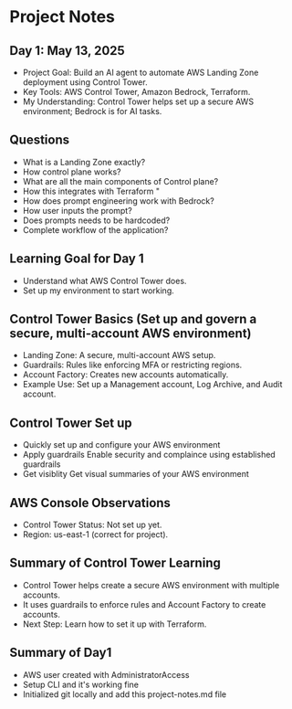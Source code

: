 # Project Notes
## Day 1: May 13, 2025
- Project Goal: Build an AI agent to automate AWS Landing Zone deployment using Control Tower.
- Key Tools: AWS Control Tower, Amazon Bedrock, Terraform.
- My Understanding: Control Tower helps set up a secure AWS environment; Bedrock is for AI tasks.

## Questions
- What is a Landing Zone exactly?
- How control plane works?
- What are all the main components of Control plane?
- How this integrates with Terraform "
- How does prompt engineering work with Bedrock?
- How user inputs the prompt?
- Does prompts needs to be hardcoded?
- Complete workflow of the application?

## Learning Goal for Day 1
- Understand what AWS Control Tower does.
- Set up my environment to start working.

## Control Tower Basics (Set up and govern a secure, multi-account AWS environment)
- Landing Zone: A secure, multi-account AWS setup.
- Guardrails: Rules like enforcing MFA or restricting regions.
- Account Factory: Creates new accounts automatically.
- Example Use: Set up a Management account, Log Archive, and Audit account.

## Control Tower Set up
- Quickly set up and configure your AWS environment
- Apply guardrails  Enable security and complaince using established guardrails
- Get visiblity Get visual summaries of your AWS environment

## AWS Console Observations
- Control Tower Status: Not set up yet.
- Region: us-east-1 (correct for project).

## Summary of Control Tower Learning
- Control Tower helps create a secure AWS environment with multiple accounts.
- It uses guardrails to enforce rules and Account Factory to create accounts.
- Next Step: Learn how to set it up with Terraform.

## Summary of Day1
- AWS user created with AdministratorAccess
- Setup CLI and it's working fine
- Initialized git locally and add this project-notes.md file